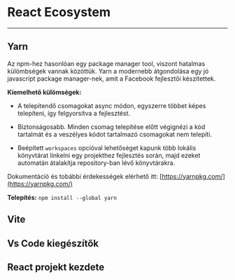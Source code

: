 # React Ecosystem
---
## Yarn
Az npm-hez hasonlóan egy package manager tool, viszont hatalmas külömbségek vannak közöttük. Yarn a modernebb átgondolása egy jó javascript package manager-nek, amit a Facebook fejlesztői készítettek.

**Kiemelhető külömségek:**

- A telepítendő csomagokat async módon, egyszerre többet képes telepíteni, így felgyorsítva a fejlesztést.

- Biztonságosabb. Minden csomag telepítése előtt végignézi a kód tartalmát és a veszélyes kódot tartalmazó csomagokat nem telepíti.

- Beépített `workspaces` opcióval lehetőséget kapunk több lokális könyvtárat linkelni egy projekthez fejlesztés során, majd ezeket automatán átalakítja repository-ban lévő könyvtárakra.


Dokumentáció és tobábbi érdekességek elérhető itt: [https://yarnpkg.com/](https://yarnpkg.com/)

**Telepítés:** `npm install --global yarn`

## Vite
## Vs Code kiegészítők
## React projekt kezdete